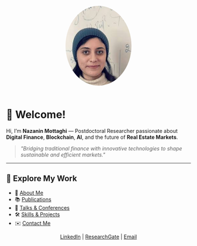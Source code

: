 <p align="center">
  <img src="/image.jpeg" alt="Nazanin Mottaghi" style="width:180px; border-radius:50%; margin-bottom:20px;">
</p>

# 👋 Welcome!

Hi, I’m **Nazanin Mottaghi** — Postdoctoral Researcher passionate about  
**Digital Finance**, **Blockchain**, **AI**, and the future of **Real Estate Markets**.

> *"Bridging traditional finance with innovative technologies to shape sustainable and efficient markets."*

---

## 🚀 Explore My Work

- 📄 [About Me](/about)  
- 📚 [Publications](/publications)  
- 🎤 [Talks & Conferences](/talks)  
- 🛠️ [Skills & Projects](/skills)  
- ✉️ [Contact Me](/contact)  

<p align="center">
  <a href="https://www.linkedin.com/in/nazanin-mottaghi">LinkedIn</a> |
  <a href="https://www.researchgate.net/profile/Fatemeh-Mottaghi">ResearchGate</a> |
  <a href="mailto:mottagh@kth.se">Email</a>
</p>
